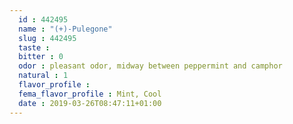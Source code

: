```yaml
---
  id : 442495
  name : "(+)-Pulegone"
  slug : 442495
  taste : 
  bitter : 0
  odor : pleasant odor, midway between peppermint and camphor
  natural : 1
  flavor_profile : 
  fema_flavor_profile : Mint, Cool
  date : 2019-03-26T08:47:11+01:00
---
```



